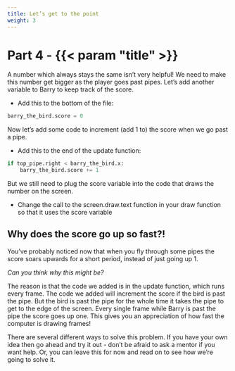 ```yaml
---
title: Let’s get to the point
weight: 3
---
```


# Part 4 - {{< param "title" >}}

A number which always stays the same isn’t very helpful! We need to make this number get bigger as the player goes past pipes. Let’s add another variable to Barry to keep track of the score.

- Add this to the bottom of the file:

```python
barry_the_bird.score = 0
```

Now let’s add some code to increment (add 1 to) the score when we go past a pipe.

- Add this to the end of the update function:

```python
if top_pipe.right < barry_the_bird.x:
    barry_the_bird.score += 1
```

But we still need to plug the score variable into the code that draws the number on the screen.

- Change the call to the screen.draw.text function in your draw function so that it uses the score variable

## Why does the score go up so fast?!

You’ve probably noticed now that when you fly through some pipes the score soars upwards for a short period, instead of just going up 1.

*Can you think why this might be?*

The reason is that the code we added is in the update function, which runs every frame. The code we added will increment the score if the bird is past the pipe. But the bird is past the pipe for the whole time it takes the pipe to get to the edge of the screen. Every single frame while Barry is past the pipe the score goes up one. This gives you an appreciation of how fast the computer is drawing frames!

There are several different ways to solve this problem. If you have your own idea then go ahead and try it out - don’t be afraid to ask a mentor if you want help. Or, you can leave this for now and read on to see how we’re going to solve it.
